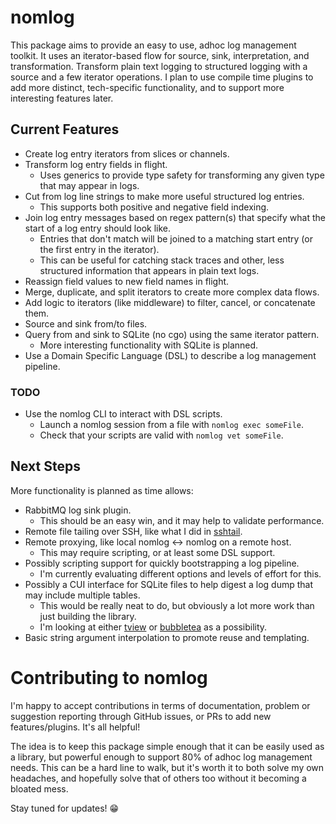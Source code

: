# nomlog

This package aims to provide an easy to use, adhoc log management toolkit.
It uses an iterator-based flow for source, sink, interpretation, and transformation.
Transform plain text logging to structured logging with a source and a few iterator operations.
I plan to use compile time plugins to add more distinct, tech-specific functionality, and to support more interesting features later.

## Current Features
* Create log entry iterators from slices or channels.
* Transform log entry fields in flight.
  * Uses generics to provide type safety for transforming any given type that may appear in logs.
* Cut from log line strings to make more useful structured log entries.
  * This supports both positive and negative field indexing.
* Join log entry messages based on regex pattern(s) that specify what the start of a log entry should look like.
  * Entries that don't match will be joined to a matching start entry (or the first entry in the iterator).
  * This can be useful for catching stack traces and other, less structured information that appears in plain text logs.
* Reassign field values to new field names in flight.
* Merge, duplicate, and split iterators to create more complex data flows.
* Add logic to iterators (like middleware) to filter, cancel, or concatenate them.
* Source and sink from/to files.
* Query from and sink to SQLite (no cgo) using the same iterator pattern.
  * More interesting functionality with SQLite is planned.
* Use a Domain Specific Language (DSL) to describe a log management pipeline.

### TODO
* Use the nomlog CLI to interact with DSL scripts.
  * Launch a nomlog session from a file with `nomlog exec someFile`.
  * Check that your scripts are valid with `nomlog vet someFile`.

## Next Steps

More functionality is planned as time allows:
* RabbitMQ log sink plugin.
  * This should be an easy win, and it may help to validate performance.
* Remote file tailing over SSH, like what I did in [sshtail](https://github.com/drognisep/sshtail).
* Remote proxying, like local nomlog <-> nomlog on a remote host.
  * This may require scripting, or at least some DSL support.
* Possibly scripting support for quickly bootstrapping a log pipeline.
  * I'm currently evaluating different options and levels of effort for this.
* Possibly a CUI interface for SQLite files to help digest a log dump that may include multiple tables.
  * This would be really neat to do, but obviously a lot more work than just building the library.
  * I'm looking at either [tview](https://github.com/rivo/tview) or [bubbletea](https://github.com/charmbracelet/bubbletea) as a possibility.
* Basic string argument interpolation to promote reuse and templating.

# Contributing to nomlog
I'm happy to accept contributions in terms of documentation, problem or suggestion reporting through GitHub issues, or PRs to add new features/plugins.
It's all helpful!

The idea is to keep this package simple enough that it can be easily used as a library, but powerful enough to support 80% of adhoc log management needs.
This can be a hard line to walk, but it's worth it to both solve my own headaches, and hopefully solve that of others too without it becoming a bloated mess.

Stay tuned for updates! 😁
